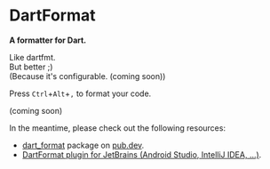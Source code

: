 # DartFormat

**A formatter for Dart.**

Like dartfmt.  
But better ;)  
(Because it's configurable. (coming soon))

Press `Ctrl`+`Alt`+`,` to format your code.

(coming soon)

In the meantime, please check out the following resources:
* [dart_format](https://pub.dev/packages/dart_format) package on [pub.dev](https://pub.dev).
* [DartFormat plugin for JetBrains (Android Studio, IntelliJ IDEA, ...)](https://plugins.jetbrains.com/plugin/21003-dartformat).